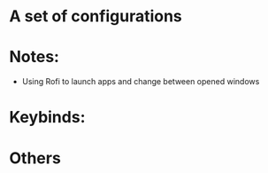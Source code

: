 # A set of configurations



# Notes:

- Using Rofi to launch apps and change between opened windows

# Keybinds:

# Others
